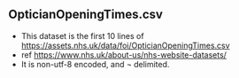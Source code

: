 ## OpticianOpeningTimes.csv
* This dataset is the first 10 lines of https://assets.nhs.uk/data/foi/OpticianOpeningTimes.csv
* ref https://www.nhs.uk/about-us/nhs-website-datasets/
* It is non-utf-8 encoded, and ¬ delimited.